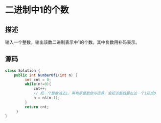 # 二进制中1的个数
## 描述
输入一个整数，输出该数二进制表示中1的个数。其中负数用补码表示。
## 源码
```java
class Solution {
    public int NumberOf1(int n) {
         int cnt = 0;
         while(n!=0){
             cnt++;
             // 把一个整数减去1，再和原整数做与运算，会把该整数最右边一个1变成0
             n = n&(n-1);
         }
         return cnt;
     }
}
```
